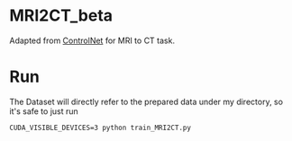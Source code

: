 # MRI2CT_beta

Adapted from [ControlNet](https://github.com/lllyasviel/ControlNet) for MRI to CT task.

# Run

The Dataset will directly refer to the prepared data under my directory, so it's safe to just run
```
CUDA_VISIBLE_DEVICES=3 python train_MRI2CT.py
```
